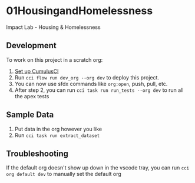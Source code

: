 # 01HousingandHomelessness

Impact Lab - Housing & Homelessness

## Development

To work on this project in a scratch org:

1. [Set up CumulusCI](https://cumulusci.readthedocs.io/en/latest/tutorial.html)
2. Run `cci flow run dev_org --org dev` to deploy this project.
3. You can now use sfdx commands like `org:open`, push, pull, etc.
4. After step 2, you can run `cci task run run_tests --org dev` to run all the apex tests

## Sample Data

1. Put data in the org however you like
2. Run `cci task run extract_dataset`

## Troubleshooting

If the default org doesn't show up down in the vscode tray, you can run `cci org default dev` to manually set the default org
